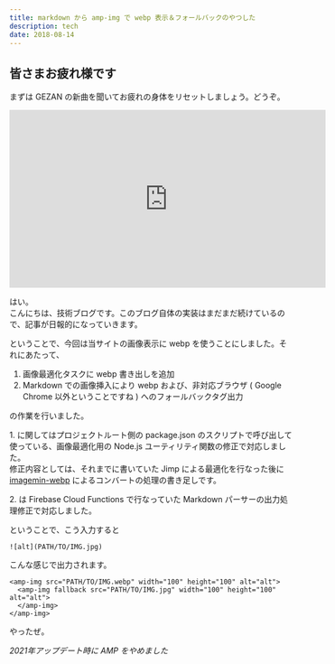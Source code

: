 ```yaml
---
title: markdown から amp-img で webp 表示＆フォールバックのやつした
description: tech
date: 2018-08-14
---
```


## 皆さまお疲れ様です
まずは GEZAN の新曲を聞いてお疲れの身体をリセットしましょう。どうぞ。

<iframe width="560" height="315" src="https://www.youtube.com/embed/7_n9DdSFrjE" title="YouTube video player" frameborder="0" allow="accelerometer; autoplay; clipboard-write; encrypted-media; gyroscope; picture-in-picture" allowfullscreen></iframe>

はい。  
こんにちは、技術ブログです。このブログ自体の実装はまだまだ続けているので、記事が日報的になっていきます。

ということで、今回は当サイトの画像表示に webp を使うことにしました。それにあたって、

1. 画像最適化タスクに webp 書き出しを追加
1. Markdown での画像挿入により webp および、非対応ブラウザ ( Google Chrome 以外ということですね ) へのフォールバックタグ出力

の作業を行いました。

1\. に関してはプロジェクトルート側の package.json のスクリプトで呼び出して使っている、画像最適化用の Node.js ユーティリティ関数の修正で対応しました。  
修正内容としては、それまでに書いていた Jimp による最適化を行なった後に [imagemin-webp](https://github.com/imagemin/imagemin-webp) によるコンバートの処理の書き足しです。

2\. は Firebase Cloud Functions で行なっていた Markdown パーサーの出力処理修正で対応しました。

ということで、こう入力すると

`![alt](PATH/TO/IMG.jpg)`

こんな感じで出力されます。

```
<amp-img src="PATH/TO/IMG.webp" width="100" height="100" alt="alt">
  <amp-img fallback src="PATH/TO/IMG.jpg" width="100" height="100" alt="alt">
  </amp-img>
</amp-img>
```

やったぜ。

*2021年アップデート時に AMP をやめました*

